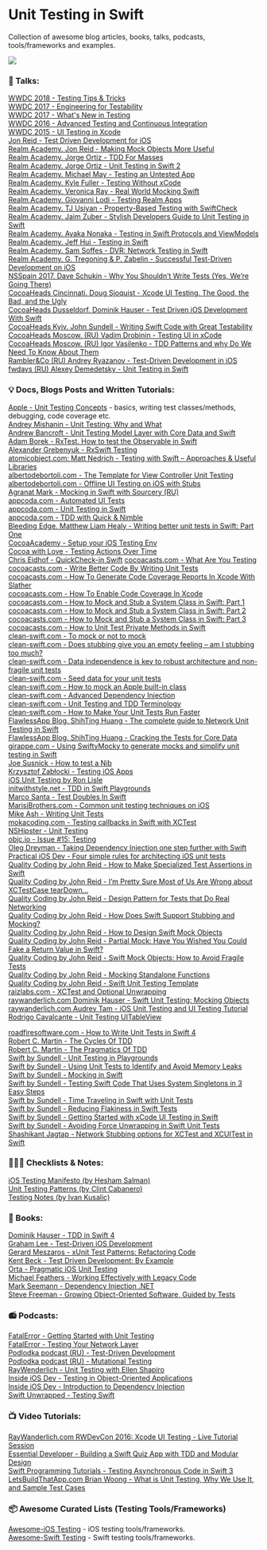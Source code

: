 # Unit Testing in Swift <br/>
Collection of awesome blog articles, books, talks, podcasts, tools/frameworks and examples. <br/>

![](https://travis-ci.org/oleh-zayats/unit-testing-swift.svg?branch=master)<br/>

### 🎤 Talks: <br/>

[WWDC 2018 - Testing Tips & Tricks](https://developer.apple.com/videos/play/wwdc2018/417/)  <br/>
[WWDC 2017 - Engineering for Testability](https://developer.apple.com/videos/play/wwdc2017/414/) <br/>
[WWDC 2017 - What's New in Testing](https://developer.apple.com/videos/play/wwdc2017/409)<br/>
[WWDC 2016 - Advanced Testing and Continuous Integration](https://developer.apple.com/videos/play/wwdc2016/409)<br/>
[WWDC 2015 - UI Testing in Xcode](https://developer.apple.com/videos/play/wwdc2015/406)<br/>
[Jon Reid - Test Driven Development for iOS](https://www.youtube.com/watch?v=Jzlz3Bx-NzM) <br/>
[Realm Academy. Jon Reid - Making Mock Objects More Useful](https://academy.realm.io/posts/making-mock-objects-more-useful-try-swift-2017/)<br/>
[Realm Academy. Jorge Ortiz - TDD For Masses](https://academy.realm.io/posts/cmdu-jorge-ortiz-tdd4masses/)<br/>
[Realm Academy. Jorge Ortiz - Unit Testing in Swift 2](https://academy.realm.io/posts/jorge-ortiz-unit-testing-swift-2/)<br/>
[Realm Academy. Michael May - Testing an Untested App](https://academy.realm.io/posts/cmdu-michael-may-testing-untested-app/)<br/>
[Realm Academy. Kyle Fuller - Testing Without xCode](https://academy.realm.io/posts/cmdu-fuller-testing-without-xcode/)<br/>
[Realm Academy. Veronica Ray - Real World Mocking Swift](https://academy.realm.io/posts/tryswift-veronica-ray-real-world-mocking-swift/)<br/>
[Realm Academy. Giovanni Lodi - Testing Realm Apps](https://academy.realm.io/posts/tutorial-testing-realm-apps/)<br/>
[Realm Academy. TJ Usiyan - Property-Based Testing with SwiftCheck](https://academy.realm.io/posts/tryswift-tj-usiyan-property-based-testing-swiftcheck/)<br/>
[Realm Academy. Jaim Zuber - Stylish Developers Guide to Unit Testing in Swift](https://academy.realm.io/posts/altconf-jaim-zuber-stylish-developers-guide-to-unit-testing-in-swift/)<br/>
[Realm Academy. Ayaka Nonaka - Testing in Swift Protocols and ViewModels](https://academy.realm.io/posts/testing-in-swift-protocols-and-view-models/)<br/>
[Realm Academy. Jeff Hui - Testing in Swift](https://academy.realm.io/posts/testing-in-swift/) <br/>
[Realm Academy. Sam Soffes - DVR: Network Testing in Swift](https://academy.realm.io/posts/soffes-swift-network-testing-dvr/) <br/>
[Realm Academy. G. Tregoning & P. Zabelin - Successful Test-Driven Development on iOS](https://academy.realm.io/posts/altconf-glen-tregoning-paul-zabelin-successful-test-driven-development-on-ios/)<br/>
[NSSpain 2017. Dave Schukin - Why You Shouldn’t Write Tests (Yes, We’re Going There)](https://vimeo.com/235002959) <br/>
[CocoaHeads Cincinnati. Doug Sjoquist - Xcode UI Testing. The Good, the Bad, and the Ugly](https://www.youtube.com/watch?v=dhH2O1MxXDk) <br/>
[CocoaHeads Dusseldorf. Dominik Hauser - Test Driven iOS Development With Swift](https://www.youtube.com/watch?v=GLBToigJ-3M) <br/>
[CocoaHeads Kyiv. John Sundell - Writing Swift Code with Great Testability](https://www.youtube.com/watch?v=HHEp4mcLXfk)<br/>
[CocoaHeads Moscow. (RU) Vadim Drobinin - Testing UI in xCode](https://www.youtube.com/watch?v=XmJl_0b1xbY)<br/>
[CocoaHeads Moscow. (RU) Igor Vasilenko - TDD Patterns and why Do We Need To Know About Them](https://www.youtube.com/watch?v=ZyTJn2ne4Gg) <br/>
[Rambler&Co (RU) Andrey Ryazanov - Test-Driven Development in iOS](https://www.youtube.com/watch?v=v2AlaKD9TPg&t=12s) <br/>
[fwdays (RU) Alexey Demedetsky - Unit Testing in Swift](https://www.youtube.com/watch?v=fQRAeUGv-tw) <br/>

### 💡 Docs, Blogs Posts and Written Tutorials: <br/>
[Apple - Unit Testing Concepts](https://developer.apple.com/library/content/documentation/DeveloperTools/Conceptual/testing_with_xcode/chapters/01-introduction.html) - basics, writing test classes/methods, debugging, code coverage etc.<br/>
[Andrey Mishanin - Unit Testing: Why and What](http://andrey-mishanin.ru/unit-testing-why-and-what.html)<br/>
[Andrew Bancroft - Unit Testing Model Layer with Core Data and Swift](http://www.andrewcbancroft.com/2015/01/13/unit-testing-model-layer-core-data-swift/)<br/>
[Adam Borek - RxTest. How to test the Observable in Swift](http://adamborek.com/rxtests-rxactionsheet/)<br/>
[Alexander Grebenyuk - RxSwift Testing](http://kean.github.io/post/rxswift-testing)<br/>
[atomicobject.com: Matt Nedrich - Testing with Swift – Approaches & Useful Libraries](https://spin.atomicobject.com/2016/05/02/testing-swift-code/#.VydVY-RcsWY.hackernews)<br/>
[albertodebortoli.com - The Template for View Controller Unit Testing](https://albertodebortoli.com/2018/03/12/easy-view-controller-unit-testing/)<br/>
[albertodebortoli.com - Offline UI Testing on iOS with Stubs](https://albertodebortoli.com/2015/11/23/offline-ui-testing-on-ios-with-stubs/)<br/>
[Agranat Mark - Mocking in Swift with Sourcery (RU)](https://habr.com/post/332120/)<br/>
[appcoda.com - Automated UI Tests](https://www.appcoda.com/automated-ui-test/)<br/>
[appcoda.com - Unit Testing in Swift](https://www.appcoda.com/unit-testing-swift/)<br/>
[appcoda.com - TDD with Quick & Nimble](https://www.appcoda.com/tdd-quick-nimble/)<br/>
[Bleeding Edge. Matthew Liam Healy - Writing better unit tests in Swift: Part One](https://medium.com/bleeding-edge/writing-better-unit-tests-in-swift-part-one-e4a06fbc682b)<br/>
[CocoaAcademy - Setup your iOS Testing Env](https://medium.com/cocoaacademymag/setup-your-ios-testing-env-5617d1a13043)<br/>
[Cocoa with Love - Testing Actions Over Time](https://www.cocoawithlove.com/blog/testing-actions-over-time.html)<br/>
[Chris Eidhof - QuickCheck-in Swift](http://chris.eidhof.nl/post/quickcheck-in-swift/)
[cocoacasts.com - What Are You Testing](https://cocoacasts.com/what-are-you-testing)<br/>
[cocoacasts.com - Write Better Code By Writing Unit Tests](https://cocoacasts.com/write-better-code-by-writing-unit-tests)<br/>
[cocoacasts.com - How To Generate Code Coverage Reports In Xcode With Slather]()<br/>
[cocoacasts.com - How To Enable Code Coverage In Xcode](https://cocoacasts.com/how-to-generate-code-coverage-reports-in-xcode-with-slather)<br/>
[cocoacasts.com - How to Mock and Stub a System Class in Swift: Part 1](https://cocoacasts.com/how-to-mock-and-stub-a-system-class-in-swift-part-1)<br/>
[cocoacasts.com - How to Mock and Stub a System Class in Swift: Part 2](https://cocoacasts.com/how-to-mock-and-stub-a-system-class-in-swift-part-2)<br/>
[cocoacasts.com - How to Mock and Stub a System Class in Swift: Part 3](https://cocoacasts.com/how-to-mock-and-stub-a-system-class-in-swift-part-3)<br/>
[cocoacasts.com - How to Unit Test Private Methods in Swift](https://cocoacasts.com/how-to-unit-test-private-methods-in-swift/)<br/>
[clean-swift.com - To mock or not to mock](https://clean-swift.com/to-mock-or-not-to-mock/)<br/> 
[clean-swift.com - Does stubbing give you an empty feeling – am I stubbing too much?](https://clean-swift.com/am-i-stubbing-too-much/)<br/> 
[clean-swift.com - Data independence is key to robust architecture and non-fragile unit tests](https://clean-swift.com/data-independence-is-key-to-robust-architecture-and-non-fragile-unit-tests/)<br/> 
[clean-swift.com - Seed data for your unit tests](https://clean-swift.com/seed-data-unit-tests/)<br/> 
[clean-swift.com - How to mock an Apple built-in class](https://clean-swift.com/mock-apple-built-in-class/)<br/> 
[clean-swift.com - Advanced Dependency Injection](https://clean-swift.com/advanced-dependency-injection/)<br/>
[clean-swift.com - Unit Testing and TDD Terminology](https://clean-swift.com/unit-testing-and-tdd-terminology/)<br/>
[clean-swift.com - How to Make Your Unit Tests Run Faster](https://clean-swift.com/how-to-make-your-unit-tests-run-faster/)<br/>
[FlawlessApp Blog. ShihTing Huang - The complete guide to Network Unit Testing in Swift](https://medium.com/flawless-app-stories/the-complete-guide-to-network-unit-testing-in-swift-db8b3ee2c327)<br/>
[FlawlessApp Blog. ShihTing Huang - Cracking the Tests for Core Data](https://medium.com/flawless-app-stories/cracking-the-tests-for-core-data-15ef893a3fee)<br/>
[girappe.com - Using SwiftyMocky to generate mocks and simplify unit testing in Swift](http://blog.girappe.com/?swiftymocky/)<br/>
[Joe Susnick - How to test a Nib](https://medium.com/@joesusnick/how-to-test-a-nib-533d02847d78)<br/>
[Krzysztof Zabłocki - Testing iOS Apps](http://merowing.info/2017/01/testing-ios-apps/)<br/>
[iOS Unit Testing by Ron Lisle](http://iosunittesting.com)<br/>
[initwithstyle.net - TDD in Swift Playgrounds](http://initwithstyle.net/2015/11/tdd-in-swift-playgrounds/)<br/>
[Marco Santa - Test Doubles In Swift](https://marcosantadev.com/test-doubles-swift/)<br/>
[MarisiBrothers.com - Common unit testing techniques on iOS](http://www.marisibrothers.com/2017/03/common-unit-testing-techniques-on-ios.html#1b)<br/>
[Mike Ash - Writing Unit Tests](https://www.mikeash.com/pyblog/friday-qa-2011-07-22-writing-unit-tests.html) <br/>
[mokacoding.com - Testing callbacks in Swift with XCTest](http://www.mokacoding.com/blog/testing-callbacks-in-swift-with-xctest/)<br/>
[NSHipster - Unit Testing](http://nshipster.com/unit-testing/)<br/>
[objc.io - Issue #15: Testing](https://www.objc.io/issues/15-testing/)<br/>
[Oleg Dreyman - Taking Dependency Injection one step further with Swift](https://medium.com/anysuggestion/taking-dependency-injection-one-step-further-with-swift-cde1b3d41d49)<br/>
[Practical iOS Dev - Four simple rules for architecting iOS unit tests](https://medium.com/practical-ios-development/the-anatomy-of-a-well-architected-ios-unit-test-a509d2be9ec0)<br/> 
[Quality Coding by John Reid - How to Make Specialized Test Assertions in Swift](https://qualitycoding.org/swift-test-assertions/)<br/>
[Quality Coding by John Reid - I’m Pretty Sure Most of Us Are Wrong about XCTestCase tearDown...](https://qualitycoding.org/teardown/)<br/>
[Quality Coding by John Reid - Design Pattern for Tests that Do Real Networking](https://qualitycoding.org/asynchronous-tests/)<br/>
[Quality Coding by John Reid - How Does Swift Support Stubbing and Mocking?](https://qualitycoding.org/swift-test-double/)<br/>
[Quality Coding by John Reid - How to Design Swift Mock Objects](https://qualitycoding.org/swift-mock-objects/)<br/>
[Quality Coding by John Reid - Partial Mock: Have You Wished You Could Fake a Return Value in Swift?](https://qualitycoding.org/swift-partial-mock/)<br/>
[Quality Coding by John Reid - Swift Mock Objects: How to Avoid Fragile Tests](https://qualitycoding.org/try-swift-mock-objects/)<br/>
[Quality Coding by John Reid - Mocking Standalone Functions](https://qualitycoding.org/mocking-standalone-functions/)<br/>
[Quality Coding by John Reid - Swift Unit Testing Template](https://qualitycoding.org/swift-unit-testing-template/)<br/>
[raizlabs.com - XCTest and Optional Unwrapping](https://www.raizlabs.com/dev/2017/02/xctest-optional-unwrapping/)<br/>
[raywanderlich.com Dominik Hauser - Swift Unit Testing: Mocking Objects](https://www.raywenderlich.com/101306/unit-testing-tutorial-mocking-objects)<br/>
[raywanderlich.com Audrey Tam - iOS Unit Testing and UI Testing Tutorial](https://www.raywenderlich.com/150073/ios-unit-testing-and-ui-testing-tutorial)<br/>
[Rodrigo Cavalcante - Unit Testing  UITableView](https://medium.com/cocoaacademymag/unit-testing-uitableview-2387f3a42b4f)<br/>

[roadfiresoftware.com - How to Write Unit Tests in Swift 4](https://roadfiresoftware.com/2018/03/how-to-write-unit-tests-in-swift-4-with-xctest/)<br/>
[Robert C. Martin - The Cycles Of TDD](http://blog.cleancoder.com/uncle-bob/2014/12/17/TheCyclesOfTDD.html)<br/>
[Robert C. Martin - The Pragmatics Of TDD](http://blog.cleancoder.com/uncle-bob/2013/03/06/ThePragmaticsOfTDD.html)<br/>
[Swift by Sundell - Unit Testing in Playgrounds](https://www.swiftbysundell.com/posts/writing-unit-tests-in-a-swift-playground)<br/>
[Swift by Sundell - Using Unit Tests to Identify and Avoid Memory Leaks](https://www.swiftbysundell.com/posts/using-unit-tests-to-identify-avoid-memory-leaks-in-swift)<br/>
[Swift by Sundell - Mocking in Swift](https://www.swiftbysundell.com/posts/mocking-in-swift)<br/>
[Swift by Sundell - Testing Swift Code That Uses System Singletons in 3 Easy Steps](https://www.swiftbysundell.com/posts/testing-swift-code-that-uses-system-singletons-in-3-easy-steps)<br/>
[Swift by Sundell - Time Traveling in Swift with Unit Tests](https://www.swiftbysundell.com/posts/time-traveling-in-swift-unit-tests)<br/>
[Swift by Sundell - Reducing Flakiness in Swift Tests](https://www.swiftbysundell.com/posts/reducing-flakiness-in-swift-tests)<br/>
[Swift by Sundell - Getting Started with xCode UI Testing in Swift](https://www.swiftbysundell.com/posts/getting-started-with-xcode-ui-testing-in-swift)<br/>
[Swift by Sundell - Avoiding Force Unwrapping in Swift Unit Tests](https://www.swiftbysundell.com/posts/avoiding-force-unwrapping-in-swift-unit-tests)<br/>
[Shashikant Jagtap - Network Stubbing options for XCTest and XCUITest in Swift](https://medium.com/xcblog/network-stubbing-options-for-xctest-and-xcuitest-in-swift-2e0dcce9a37d)<br/>

### 👨🏼‍💻 Checklists & Notes: <br/>
[iOS Testing Manifesto (by Hesham Salman)](https://medium.com/@hesham.salman/the-ios-testing-manifesto-e1bc821cc4c3) <br/>
[Unit Testing Patterns (by Clint Cabanero)](https://github.com/ccabanero/ios-unit-testing-patterns) <br/>
[Testing Notes (by Ivan Kusalic)](https://gist.github.com/ikusalic/7145077) <br/>

### 📙 Books: <br/>
[Dominik Hauser - TDD in Swift 4](https://www.packtpub.com/application-development/test-driven-ios-development-swift-4-third-edition)<br/>
[Graham Lee - Test-Driven iOS Development](https://www.amazon.com/Test-Driven-iOS-Development-Developers-Library/dp/0321774183)<br/>
[Gerard Meszaros - xUnit Test Patterns: Refactoring Code](https://www.amazon.com/xUnit-Test-Patterns-Refactoring-Code/dp/0131495054)<br/>
[Kent Beck - Test Driven Development: By Example](https://www.amazon.com/Test-Driven-Development-Kent-Beck/dp/0321146530)<br/>
[Orta - Pragmatic iOS Unit Testing](https://www.gitbook.com/book/orta/pragmatic-ios-testing/details)<br/>
[Michael Feathers - Working Effectively with Legacy Code](https://www.amazon.com/Working-Effectively-Legacy-Michael-Feathers/dp/0131177052)<br/>
[Mark Seemann - Dependency Injection .NET](https://www.amazon.com/Dependency-Injection-NET-Mark-Seemann/dp/1935182501/ref=sr_1_3?s=books&ie=UTF8&qid=1516526385&sr=1-3&keywords=dependency+injection+in+.net)<br/>
[Steve Freeman - Growing Object-Oriented Software, Guided by Tests](https://www.amazon.co.uk/Growing-Object-Oriented-Software-Guided-Signature/dp/0321503627/ref=sr_1_1?ie=UTF8&qid=undefined&sr=8-1&keywords=growing+object-oriented+software+guided+by+tests)<br/>

### 📻 Podcasts: <br/>
[FatalError - Getting Started with Unit Testing](https://fatalerror.fm/episodes/2016/11/21/9-getting-started-with-testing)<br/>
[FatalError - Testing Your Network Layer](https://fatalerror.fm/episodes/2017/2/13/17-testing-your-network-layer)<br/>
[Podlodka podcast (RU) - Test-Driven Development](https://soundcloud.com/podlodka/podlodka-11-tdd)<br/>
[Podlodka podcast (RU) - Mutational Testing](https://soundcloud.com/podlodka/podlodka-4-mutatsionnoe-testirovanie)<br/>
[RayWenderlich - Unit Testing with Ellen Shapiro](https://www.raywenderlich.com/91410/unit-testing-ellen-shapiro-podcast-s02-e10)<br/>
[Inside iOS Dev - Testing in Object-Oriented Applications](http://insideiosdev.com/6e60aca1)<br/>
[Inside iOS Dev - Introduction to Dependency Injection](http://insideiosdev.com/4d78d46b)<br/>
[Swift Unwrapped - Testing Swift](https://spec.fm/podcasts/swift-unwrapped/70319)<br/>

### 📺 Video Tutorials: <br/>
[RayWanderlich.com RWDevCon 2016: Xcode UI Testing - Live Tutorial Session](https://www.youtube.com/watch?v=NrHSZgbQ7_k) <br/>
[Essential Developer - Building a Swift Quiz App with TDD and Modular Design](https://www.youtube.com/playlist?list=PLyjgjmI1UzlSUlaQD0RvLwwW-LSlJn-F6) <br/>
[Swift Programming Tutorials - Testing Asynchronous Code in Swift 3](https://www.youtube.com/watch?v=xa93cjIeuY0) <br/>
[LetsBuildThatApp.com Brian Woong - What is Unit Testing, Why We Use It, and Sample Test Cases](https://www.youtube.com/watch?v=iWtxEDE1IR4) <br/>

### 📦 Awesome Curated Lists (Testing Tools/Frameworks) 
[Awesome-iOS Testing](https://github.com/vsouza/awesome-ios#testing) - iOS testing tools/frameworks.<br/>
[Awesome-Swift Testing](https://github.com/matteocrippa/awesome-swift#testing) - Swift testing tools/frameworks.<br/>
